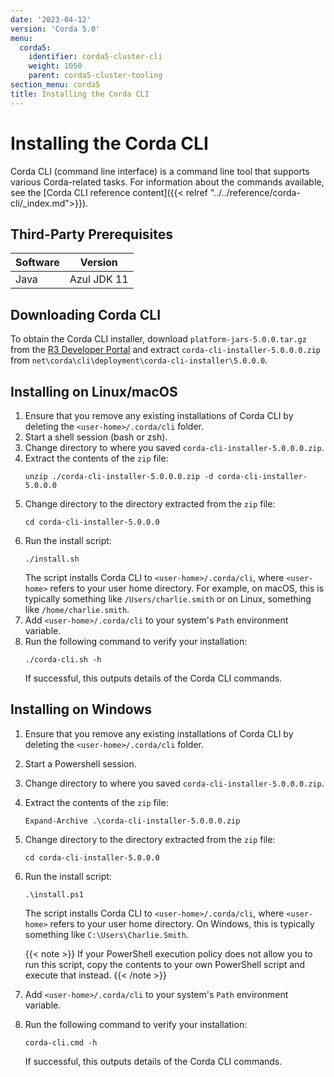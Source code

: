 ```yaml
---
date: '2023-04-12'
version: 'Corda 5.0'
menu:
  corda5:
    identifier: corda5-cluster-cli
    weight: 1050
    parent: corda5-cluster-tooling
section_menu: corda5
title: Installing the Corda CLI
---
```

# Installing the Corda CLI
Corda CLI (command line interface) is a command line tool that supports various Corda-related tasks. For information about the commands available, see the [Corda CLI reference content]({{< relref "../../reference/corda-cli/_index.md">}}).

## Third-Party Prerequisites

Software | Version
---------|------------
Java     | Azul JDK 11

## Downloading Corda CLI

To obtain the Corda CLI installer, download `platform-jars-5.0.0.tar.gz` from the [R3 Developer Portal](https://developer.r3.com/next-gen-corda/#get-corda) and extract `corda-cli-installer-5.0.0.0.zip` from `net\corda\cli\deployment\corda-cli-installer\5.0.0.0`.

## Installing on Linux/macOS

1. Ensure that you remove any existing installations of Corda CLI by deleting the `<user-home>/.corda/cli` folder.
2. Start a shell session (bash or zsh).
3. Change directory to where you saved `corda-cli-installer-5.0.0.0.zip`.
4. Extract the contents of the `zip` file:
   ```shell
   unzip ./corda-cli-installer-5.0.0.0.zip -d corda-cli-installer-5.0.0.0
   ```
5. Change directory to the directory extracted from the `zip` file:
   ```shell
   cd corda-cli-installer-5.0.0.0
   ```
6. Run the install script:
   ```shell
   ./install.sh
   ```
   The script installs Corda CLI to `<user-home>/.corda/cli`, where `<user-home>` refers to your user home directory. For example, on macOS, this is typically something like `/Users/charlie.smith` or on Linux, something like `/home/charlie.smith`.
7. Add `<user-home>/.corda/cli` to your system's `Path` environment variable.
8. Run the following command to verify your installation:
   ```shell
   ./corda-cli.sh -h
   ```
   If successful, this outputs details of the Corda CLI commands.

## Installing on Windows

1. Ensure that you remove any existing installations of Corda CLI by deleting the `<user-home>/.corda/cli` folder.
2. Start a Powershell session.
3. Change directory to where you saved `corda-cli-installer-5.0.0.0.zip`.
4. Extract the contents of the `zip` file:
   ```shell
   Expand-Archive .\corda-cli-installer-5.0.0.0.zip
   ```
5. Change directory to the directory extracted from the `zip` file:
   ```shell
   cd corda-cli-installer-5.0.0.0
   ```
6. Run the install script:
   ```shell
   .\install.ps1
   ```
   The script installs Corda CLI to `<user-home>/.corda/cli`, where `<user-home>` refers to your user home directory. On Windows, this is typically something like `C:\Users\Charlie.Smith`.

   {{< note >}}
   If your PowerShell execution policy does not allow you to run this script, copy the contents to your own PowerShell script and execute that instead.
   {{< /note >}}
7. Add `<user-home>/.corda/cli` to your system's `Path` environment variable.
8. Run the following command to verify your installation:
     ```shell
     corda-cli.cmd -h
     ```
    If successful, this outputs details of the Corda CLI commands.

